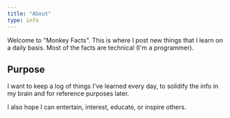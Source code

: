 ```yaml
---
title: "About"
type: info
---
```


Welcome to "Monkey Facts". This is where I post new things that I learn on a daily basis. Most of the facts are technical (I'm a programmer).

## Purpose

I want to keep a log of things I've learned every day, to solidify the info in my brain and for reference purposes later.

I also hope I can entertain, interest, educate, or inspire others.
